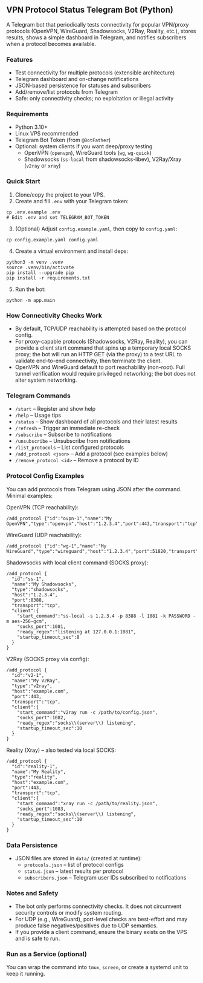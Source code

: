 ## VPN Protocol Status Telegram Bot (Python)

A Telegram bot that periodically tests connectivity for popular VPN/proxy protocols (OpenVPN, WireGuard, Shadowsocks, V2Ray, Reality, etc.), stores results, shows a simple dashboard in Telegram, and notifies subscribers when a protocol becomes available.

### Features
- Test connectivity for multiple protocols (extensible architecture)
- Telegram dashboard and on-change notifications
- JSON-based persistence for statuses and subscribers
- Add/remove/list protocols from Telegram
- Safe: only connectivity checks; no exploitation or illegal activity

### Requirements
- Python 3.10+
- Linux VPS recommended
- Telegram Bot Token (from `@BotFather`)
- Optional: system clients if you want deep/proxy testing
  - OpenVPN (`openvpn`), WireGuard tools (`wg`, `wg-quick`)
  - Shadowsocks (`ss-local` from shadowsocks-libev), V2Ray/Xray (`v2ray` or `xray`)

### Quick Start
1. Clone/copy the project to your VPS.
2. Create and fill `.env` with your Telegram token:
```
cp .env.example .env
# Edit .env and set TELEGRAM_BOT_TOKEN
```
3. (Optional) Adjust `config.example.yaml`, then copy to `config.yaml`:
```
cp config.example.yaml config.yaml
```
4. Create a virtual environment and install deps:
```
python3 -m venv .venv
source .venv/bin/activate
pip install --upgrade pip
pip install -r requirements.txt
```
5. Run the bot:
```
python -m app.main
```

### How Connectivity Checks Work
- By default, TCP/UDP reachability is attempted based on the protocol config.
- For proxy-capable protocols (Shadowsocks, V2Ray, Reality), you can provide a client start command that spins up a temporary local SOCKS proxy; the bot will run an HTTP GET (via the proxy) to a test URL to validate end-to-end connectivity, then terminate the client.
- OpenVPN and WireGuard default to port reachability (non-root). Full tunnel verification would require privileged networking; the bot does not alter system networking.

### Telegram Commands
- `/start` – Register and show help
- `/help` – Usage tips
- `/status` – Show dashboard of all protocols and their latest results
- `/refresh` – Trigger an immediate re-check
- `/subscribe` – Subscribe to notifications
- `/unsubscribe` – Unsubscribe from notifications
- `/list_protocols` – List configured protocols
- `/add_protocol <json>` – Add a protocol (see examples below)
- `/remove_protocol <id>` – Remove a protocol by ID

### Protocol Config Examples
You can add protocols from Telegram using JSON after the command. Minimal examples:

OpenVPN (TCP reachability):
```
/add_protocol {"id":"ovpn-1","name":"My OpenVPN","type":"openvpn","host":"1.2.3.4","port":443,"transport":"tcp"}
```

WireGuard (UDP reachability):
```
/add_protocol {"id":"wg-1","name":"My WireGuard","type":"wireguard","host":"1.2.3.4","port":51820,"transport":"udp"}
```

Shadowsocks with local client command (SOCKS proxy):
```
/add_protocol {
  "id":"ss-1",
  "name":"My Shadowsocks",
  "type":"shadowsocks",
  "host":"1.2.3.4",
  "port":8388,
  "transport":"tcp",
  "client":{
    "start_command":"ss-local -s 1.2.3.4 -p 8388 -l 1081 -k PASSWORD -m aes-256-gcm",
    "socks_port":1081,
    "ready_regex":"listening at 127.0.0.1:1081",
    "startup_timeout_sec":8
  }
}
```

V2Ray (SOCKS proxy via config):
```
/add_protocol {
  "id":"v2-1",
  "name":"My V2Ray",
  "type":"v2ray",
  "host":"example.com",
  "port":443,
  "transport":"tcp",
  "client":{
    "start_command":"v2ray run -c /path/to/config.json",
    "socks_port":1082,
    "ready_regex":"socks\\(server\\) listening",
    "startup_timeout_sec":10
  }
}
```

Reality (Xray) – also tested via local SOCKS:
```
/add_protocol {
  "id":"reality-1",
  "name":"My Reality",
  "type":"reality",
  "host":"example.com",
  "port":443,
  "transport":"tcp",
  "client":{
    "start_command":"xray run -c /path/to/reality.json",
    "socks_port":1083,
    "ready_regex":"socks\\(server\\) listening",
    "startup_timeout_sec":10
  }
}
```

### Data Persistence
- JSON files are stored in `data/` (created at runtime):
  - `protocols.json` – list of protocol configs
  - `status.json` – latest results per protocol
  - `subscribers.json` – Telegram user IDs subscribed to notifications

### Notes and Safety
- The bot only performs connectivity checks. It does not circumvent security controls or modify system routing.
- For UDP (e.g., WireGuard), port-level checks are best-effort and may produce false negatives/positives due to UDP semantics.
- If you provide a client command, ensure the binary exists on the VPS and is safe to run.

### Run as a Service (optional)
You can wrap the command into `tmux`, `screen`, or create a systemd unit to keep it running.